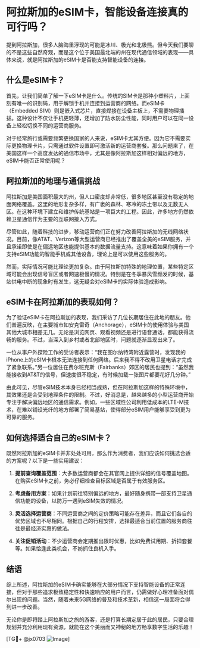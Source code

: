 # 阿拉斯加的eSIM卡，智能设备连接真的可行吗？

提到阿拉斯加，很多人脑海里浮现的可能是冰川、极光和北极熊。但今天我们要聊的不是这些自然奇观，而是这个位于美国最北端的州在现代通信领域的表现——具体来说，就是阿拉斯加的eSIM卡是否能支持智能设备的连接。

## 什么是eSIM卡？

首先，让我们简单了解一下eSIM卡是什么。传统的SIM卡是那种小塑料片，上面刻有唯一的识别码，用于解锁手机并连接到运营商的网络。而eSIM卡（Embedded SIM）则是嵌入式芯片，直接焊接在设备主板上，不需要物理插拔。这种设计不仅让手机更轻薄，还增加了防水防尘性能，同时用户可以在同一设备上轻松切换不同的运营商服务。

对于经常旅行或需要频繁更换国家的人来说，eSIM卡尤其方便。因为它不需要实际更换物理卡片，只需通过软件设置即可激活新的运营商套餐。那么问题来了，在美国这样一个高度发达的通信市场中，尤其是像阿拉斯加这样相对偏远的地方，eSIM卡能否正常使用呢？

## 阿拉斯加的地理与通信挑战

阿拉斯加是美国面积最大的州，但人口密度却非常低，很多地区甚至没有稳定的地面网络覆盖。这里的地形复杂多样，有广袤的森林、寒冷的冻土带以及无数无人区。在这种环境下建立和维护传统基站是一项巨大的工程。因此，许多地方仍然依赖卫星通信作为主要的互联网接入方式。

尽管如此，随着科技的进步，移动运营商们正在努力改善阿拉斯加的无线网络状况。目前，像AT&T、Verizon等大型运营商已经推出了覆盖全美的eSIM服务，并且承诺即使是在偏远地区也能提供基本的数据流量支持。这意味着如果你拥有一个支持eSIM功能的智能手机或其他设备，理论上是可以使用这些服务的。

然而，实际情况可能比理论更加复杂。由于阿拉斯加特殊的地理位置，某些特定区域可能会出现信号盲区或者网速极慢的情况。特别是在冬季暴风雪频发的时候，基站供电中断的现象时有发生，这无疑会对eSIM卡的实际体验造成影响。

## eSIM卡在阿拉斯加的表现如何？

为了验证eSIM卡在阿拉斯加的表现，我们采访了几位长期居住在此地的朋友。他们普遍反映，在主要城市如安克雷奇（Anchorage），eSIM卡的使用体验与美国其他大城市相差无几。无论是浏览网页、观看视频还是进行语音通话，都能获得流畅的服务。不过，当深入到乡村或者北部地区时，问题就逐渐显现出来了。

一位从事户外探险工作的受访者表示：“我在图尔纳特湾附近露营时，发现我的iPhone上的eSIM卡根本无法连接到任何网络。后来我不得不改用卫星电话才完成了紧急联系。”另一位居住在费尔班克斯（Fairbanks）郊区的居民也提到：“虽然我能接收到AT&T的信号，但速度很不稳定，有时候加载一张图片都要花好几分钟。”

由此可见，尽管eSIM技术本身已经相当成熟，但在阿拉斯加这样的特殊环境中，其效果还是会受到地理条件的限制。不过，好消息是，越来越多的小型运营商开始专注于解决偏远地区的通信需求。例如，一些区域性公司利用低成本的LTE-M技术，在难以铺设光纤的地方部署了简易基站，使得部分eSIM用户能够享受到更为可靠的服务。

## 如何选择适合自己的eSIM卡？

既然阿拉斯加的eSIM卡并非处处可用，那么作为消费者，我们应该如何挑选合适的方案呢？以下是一些实用建议：

1. **提前查询覆盖范围**：大多数运营商都会在其官网上提供详细的信号覆盖地图。在购买eSIM卡之前，务必仔细检查目标区域是否属于有效服务区。
   
2. **考虑备用方案**：如果计划前往特别偏远的地方，最好随身携带一部支持卫星通信功能的设备，以防万一遇到eSIM失效的情况。

3. **灵活选择运营商**：不同运营商之间的定价策略可能存在差异，而且它们各自的优势区域也不尽相同。根据自己的行程安排，选择最适合当前位置的服务商往往是最经济实惠的做法。

4. **关注促销活动**：不少运营商会定期推出限时优惠，比如免费试用期、折扣套餐等。如果恰逢此类机会，不妨抓住良机入手。

## 结语

综上所述，阿拉斯加的eSIM卡确实能够在大部分情况下支持智能设备的正常连接，但对于那些追求极致稳定性和快速响应的用户而言，仍需做好心理准备面对偶尔出现的问题。当然，随着未来5G网络的普及和技术革新，相信这一局面将会得到进一步改善。

无论你是即将踏上阿拉斯加之旅的游客，还是打算长期定居于此的居民，只要合理规划并充分利用现有资源，就能在这个美丽而又神秘的地方畅享数字生活的乐趣！

[TG💪+ @jx0703 ![Image](https://github.com/user-attachments/assets/dbca1d08-cadb-493c-b0ec-ad6f7a83f270)]